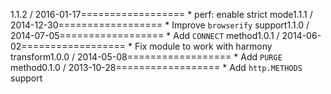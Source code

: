 1.1.2 / 2016-01-17==================  * perf: enable strict mode1.1.1 / 2014-12-30==================  * Improve `browserify` support1.1.0 / 2014-07-05==================  * Add `CONNECT` method1.0.1 / 2014-06-02==================  * Fix module to work with harmony transform1.0.0 / 2014-05-08==================  * Add `PURGE` method0.1.0 / 2013-10-28==================  * Add `http.METHODS` support
